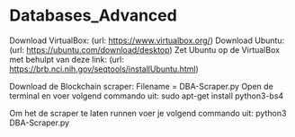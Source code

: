 # Databases_Advanced

Download VirtualBox: (url: https://www.virtualbox.org/)
Download Ubuntu: (url: https://ubuntu.com/download/desktop)
Zet Ubuntu op de VirtualBox met behulpt van deze link: (url: https://brb.nci.nih.gov/seqtools/installUbuntu.html)

Download de Blockchain scraper: Filename = DBA-Scraper.py
Open de terminal en voer volgend commando uit: sudo apt-get install python3-bs4

Om het de scraper te laten runnen voer je  volgend commando uit: python3 DBA-Scraper.py
